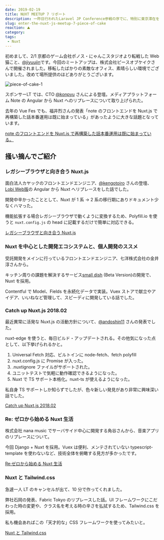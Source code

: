 ```yaml
---
date: 2019-02-19
title: NUXT MEETUP 7 リポート
description: 一昨日行われたLaravel JP Conference参戦の序でに、特別に東京滞在を延長！Nuxt Meetup #7に参戦しました。会議室を提供いただいた株式会社ピースオブケイク様、この度はありがとうございました。
slug: enter-the-nuxt-js-meetup-7-piece-of-cake
reaction: ⛰
category: 
tags: 
 - Nuxt
---
```


初めまして、2/1 京都のゲーム会社ポノス・にゃんこスタジオより転戦した Web 猫こと、[@jiyuujin](https://twitter.com/jiyuujinlab)です。今回のミートアップは、株式会社ピースオブケイクさんで開催されました。移転したばかりの素敵なオフィス、素晴らしい環境でございました。改めて場所提供のほどありがとうございます。

![piece-of-cake-1](//images.ctfassets.net/gzkue3szf85p/4cRUvWC0FgbMuGzwMSI5my/a8f38db4842e3db0eaa47096f88f1732/IMG_0204.JPG)

スポンサーLT では、CTO [@konpyu](https://twitter.com/konpyu) さんによる登壇。メディアプラットフォーム Note の Angular から Nuxt へのリプレースについて取り上げられた。

去年の Vue Fes でも、福井烈さんの発表「note のフロントエンドを Nuxt.js で再構築した話本番運用は既に始まっている」があったように大きな話題となっています。

<a class="link-preview" href="https://vuefes.jp/speakers/fukuiretu/">note のフロントエンドを Nuxt.js で再構築した話本番運用は既に始まっている。</a>

## 掻い摘んでご紹介

### レガシーブラウザと向き合う Nuxt.js

面白法人カヤックのフロントエンドエンジニア、[@kengotoiro](http://twitter.com/kengotoiro) さんの登壇、[Lobi Web版](https://web.lobi.co/)の Angular から Nuxt へリプレースをした話でした。

開発中辛かったこととして、Nuxt が 1 系 → 2 系の移行期にありドキュメント少なくハマった。

機能拡張する場合レガシーブラウザで動くように変換するため、Polyfill.io を使うと `nuxt.config.js` の head に記載するだけで簡単に対応できる。

<a class="link-preview" href="https://slides.com/kengooowaki/nuxt-js/#/">レガシーブラウザと向き合う Nuxt.js</a>

### Nuxt を中心とした開発エコシステムと、個人開発のススメ

受託開発をメインに行っているフロントエンドエンジニア、七洋株式会社の金井淳さんから。

キッチン周りの課題を解決するサービス[small dish](https://smalldish.jp) (Beta Version)の開発で、Nuxt を採用。

Contentful で Model、Fields を永続化データで実装。Vuex ストアで献立やアイデア、いいねなど管理して、スピーディに開発している話でした。

### Catch up Nuxt.js 2018.02

最近異常に活発な Nuxt.js の活動方針について、[@andoshin11](https://twitter.com/andoshin11) さんの発表でした。

nuxt-edge を使うと、毎日ビルド・アップデートされる。その他気になった点として、以下挙げられるかと。

1. Universal Fetch 対応、ビルトインに node-fetch、fetch polyfill
2. nuxt.config.js に Promise が入った。
3. .nuxtignore ファイルがサポートされた。
4. ユニットテストで気軽に動作確認できるようになった。
5. Nuxt で TS サポート本格化。nuxt-ts が使えるようになった。

私自身 TS サポートしか知らずでしたが、色々新しい発見があり非常に興味深い話でした。

<a class="link-preview" href="https://speakerdeck.com/andoshin11/catch-up-nuxt-dot-js-2019-dot-02">Catch up Nuxt.js 2018.02</a>

### Re: ゼロから始める Nuxt 生活

株式会社 nana music でサーバサイド中心に開発する角谷さんから、音楽アプリのリプレースについて。

今回 Django + Nuxt を採用。Vuex は便利、メンテされていない typescript-template を使わないなど、技術全体を俯瞰する見方が多かったです。

<a class="link-preview" href="https://speakerdeck.com/xkxaxkx/re-zerokarashi-merunuxtsheng-huo">Re:ゼロから始める Nuxt 生活</a>

### Nuxt と Tailwind.css

急遽一人 LT のキャンセルが出て、10 分で作ってくれました。

弊社石岡の発表、Fabric Tokyo のリプレースした話。UI フレームワークにこだわった時の変更や、クラス名を考える時の辛さを払拭するため、Tailwind.css を採用。

私も機会あればこの「天才的な」CSS フレームワークを使ってみたいと。

<a class="link-preview" href="https://slides.com/masaakikunsan/deck#/">Nuxt と Tailwind.css</a>
